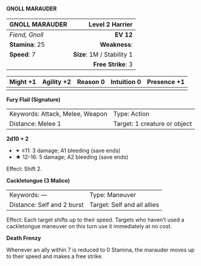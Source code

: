 #### GNOLL MARAUDER

| GNOLL MARAUDER  |        **Level 2 Harrier** |
| :-------------- | -------------------------: |
| *Fiend, Gnoll*  |                  **EV 12** |
| **Stamina**: 25 |              **Weakness**: |
| **Speed**: 7    | **Size**: 1M / Stability 1 |
|                 |         **Free Strike**: 3 |

| **Might** +1 | **Agility** +2 | **Reason** 0 | **Intuition** 0 | **Presence** +1 |
| ------------ | -------------- | ------------ | --------------- | --------------- |
|              |                |              |                 |                 |

**Fury Flail (Signature)**

|                                 |                              |
| :------------------------------ | :--------------------------- |
| Keywords: Attack, Melee, Weapon | Type: Action                 |
| Distance: Melee 1               | Target: 1 creature or object |

**2d10 + 2**

- ✦ ≤11: 3 damage; A1 bleeding (save ends)
- ★ 12–16: 5 damage; A2 bleeding (save ends)

Effect: Shift 2.

**Cackletongue (3 Malice)**

|                            |                             |
| :------------------------- | :-------------------------- |
| Keywords: —                | Type: Maneuver              |
| Distance: Self and 2 burst | Target: Self and all allies |

Effect: Each target shifts up to their speed. Targets who haven’t used a cackletongue maneuver on this turn use it immediately at no cost.

**Death Frenzy**

Whenever an ally within 7 is reduced to 0 Stamina, the marauder moves up to their speed and makes a free strike.
